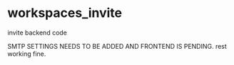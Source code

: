 workspaces_invite
=================

invite backend code  

SMTP SETTINGS NEEDS TO BE ADDED AND FRONTEND IS PENDING.
rest working fine.
